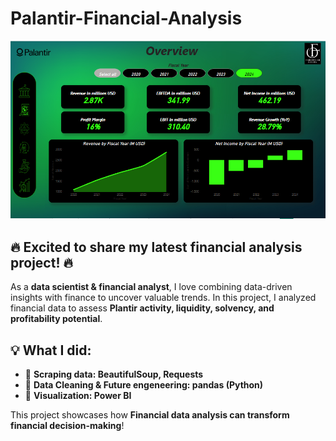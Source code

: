 # Palantir-Financial-Analysis
![Alt Text](https://github.com/OssFad/Palantir-Financial-Analysis/blob/main/Plantir%20pbi.PNG)

## 🔥 Excited to share my latest financial analysis project! 🔥  

As a **data scientist & financial analyst**, I love combining data-driven insights with finance to uncover valuable trends. In this project, I analyzed financial data to assess **Plantir activity, liquidity, solvency, and profitability potential**.  

## 💡 What I did:  
- 📌 **Scraping data: BeautifulSoup, Requests**  
- 📌 **Data Cleaning & Future engeneering: pandas (Python)**  
- 📌 **Visualization: Power BI**  
 

This project showcases how **Financial data analysis can transform financial decision-making**!  

  


